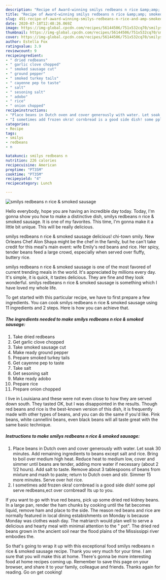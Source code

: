 ```yaml
---
description: "Recipe of Award-winning smilys redbeans n rice &amp;amp; smoked sausage"
title: "Recipe of Award-winning smilys redbeans n rice &amp;amp; smoked sausage"
slug: 491-recipe-of-award-winning-smilys-redbeans-n-rice-and-amp-smoked-sausage
date: 2020-07-18T12:48:26.069Z
image: https://img-global.cpcdn.com/recipes/56144506/751x532cq70/smilys-redbeans-n-rice-smoked-sausage-recipe-main-photo.jpg
thumbnail: https://img-global.cpcdn.com/recipes/56144506/751x532cq70/smilys-redbeans-n-rice-smoked-sausage-recipe-main-photo.jpg
cover: https://img-global.cpcdn.com/recipes/56144506/751x532cq70/smilys-redbeans-n-rice-smoked-sausage-recipe-main-photo.jpg
author: Estella Fox
ratingvalue: 3.9
reviewcount: 9
recipeingredient:
- " dried redbeans"
- " garlic clove chopped"
- " smoked sausage cut"
- " ground pepper"
- " smoked turkey tails"
- " cayenne pep to taste"
- " salt"
- " sesoning salt"
- " adobo"
- " rice"
- " onion chopped"
recipeinstructions:
- "Place beans in Dutch oven and cover generously with water. Let soak 30 minutes. Add remaining ingredients to beans except salt and rice. Bring to boil over medium high heat. Reduce heat to medium low, cover and simmer until beans are tender, adding more water if necessary (about 2 1/2 hours). Add salt to taste. Remove about 3 tablespoons of beans from mixture and mash to paste; return to Dutch oven and stir. Simmer 15 more minutes. Serve over hot rice."
- "I sometimes add frozen okra! cornbread is a good side dish! some ppl serve redbeans,ect over cornbread!  Its up to you."
categories:
- Recipe
tags:
- smilys
- redbeans
- n

katakunci: smilys redbeans n 
nutrition: 226 calories
recipecuisine: American
preptime: "PT35M"
cooktime: "PT35M"
recipeyield: "4"
recipecategory: Lunch

---
```



![smilys redbeans n rice &amp; smoked sausage](https://img-global.cpcdn.com/recipes/56144506/751x532cq70/smilys-redbeans-n-rice-smoked-sausage-recipe-main-photo.jpg)

Hello everybody, hope you are having an incredible day today. Today, I'm gonna show you how to make a distinctive dish, smilys redbeans n rice &amp; smoked sausage. It is one of my favorites. This time, I'm gonna make it a little bit unique. This will be really delicious.

smilys redbeans n rice &amp; smoked sausage delicious! chi-town smily. New Orleans Chef Alon Shaya might be the chef in the family, but he can&#39;t take credit for this meal&#39;s main event: wife Emily&#39;s red beans and rice. Her spicy, tender beans feed a large crowd, especially when served over fluffy, buttery rice.

smilys redbeans n rice &amp; smoked sausage is one of the most favored of current trending meals in the world. It's appreciated by millions every day. It's simple, it is quick, it tastes delicious. They are fine and they look wonderful. smilys redbeans n rice &amp; smoked sausage is something which I have loved my whole life.


To get started with this particular recipe, we have to first prepare a few ingredients. You can cook smilys redbeans n rice &amp; smoked sausage using 11 ingredients and 2 steps. Here is how you can achieve that.

<!--inarticleads1-->

##### The ingredients needed to make smilys redbeans n rice &amp; smoked sausage:

1. Take  dried redbeans
1. Get  garlic clove chopped
1. Take  smoked sausage cut
1. Make ready  ground pepper
1. Prepare  smoked turkey tails
1. Get  cayenne pep to taste
1. Take  salt
1. Get  sesoning salt
1. Make ready  adobo
1. Prepare  rice
1. Prepare  onion chopped


I live in Louisiana and these were not even close to how they are served down south. They tasted OK, but I was disappointed in the results. Though red beans and rice is the best-known version of this dish, it is frequently made with other types of beans, and you can do the same if you&#39;d like. Pink beans, white cannellini beans, even black beans will all taste great with the same basic technique. 

<!--inarticleads2-->

##### Instructions to make smilys redbeans n rice &amp; smoked sausage:

1. Place beans in Dutch oven and cover generously with water. Let soak 30 minutes. Add remaining ingredients to beans except salt and rice. Bring to boil over medium high heat. Reduce heat to medium low, cover and simmer until beans are tender, adding more water if necessary (about 2 1/2 hours). Add salt to taste. Remove about 3 tablespoons of beans from mixture and mash to paste; return to Dutch oven and stir. Simmer 15 more minutes. Serve over hot rice.
1. I sometimes add frozen okra! cornbread is a good side dish! some ppl serve redbeans,ect over cornbread!  Its up to you.


If you want to go with true red beans, pick up some dried red kidney beans. In a large pan, render the ham chunks by cooking until the fat becomes liquid, remove ham and place to the side. The reason red beans and rice are normally featured in local dining estabishments on Monday is because Monday was clothes wash day. The matriarch would plan well to serve a delicious and hearty meal with minimal attention to the &#34; pot&#34;. The dried red beans grown in the ancient soil near the flood plains of the Mississippi river embodies the. 

So that's going to wrap it up with this exceptional food smilys redbeans n rice &amp; smoked sausage recipe. Thank you very much for your time. I am sure that you will make this at home. There's gonna be more interesting food at home recipes coming up. Remember to save this page on your browser, and share it to your family, colleague and friends. Thanks again for reading. Go on get cooking!
